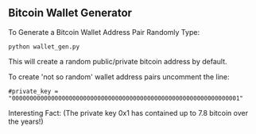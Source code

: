 ## Bitcoin Wallet Generator
To Generate a Bitcoin Wallet Address Pair Randomly Type:
```
python wallet_gen.py
```

This will create a random public/private bitcoin address by default.

To create 'not so random' wallet address pairs uncomment the line:

```
#private_key = "0000000000000000000000000000000000000000000000000000000000000001"
```
Interesting Fact:
(The private key 0x1 has contained up to 7.8 bitcoin over the years!)
